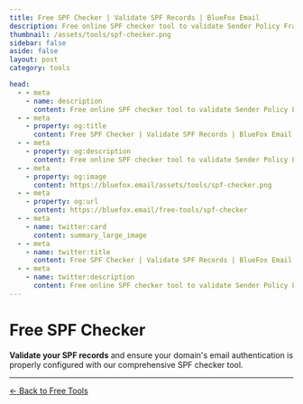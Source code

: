 ```yaml
---
title: Free SPF Checker | Validate SPF Records | BlueFox Email
description: Free online SPF checker tool to validate Sender Policy Framework records, check DNS syntax, and analyze email authentication for improved deliverability.
thumbnail: /assets/tools/spf-checker.png
sidebar: false
aside: false
layout: post
category: tools

head:
  - - meta
    - name: description
      content: Free online SPF checker tool to validate Sender Policy Framework records, check DNS syntax, and analyze email authentication for improved deliverability.
  - - meta
    - property: og:title
      content: Free SPF Checker | Validate SPF Records | BlueFox Email
  - - meta
    - property: og:description
      content: Free online SPF checker tool to validate Sender Policy Framework records, check DNS syntax, and analyze email authentication for improved deliverability.
  - - meta
    - property: og:image
      content: https://bluefox.email/assets/tools/spf-checker.png
  - - meta
    - property: og:url
      content: https://bluefox.email/free-tools/spf-checker
  - - meta
    - name: twitter:card
      content: summary_large_image
  - - meta
    - name: twitter:title
      content: Free SPF Checker | Validate SPF Records | BlueFox Email
  - - meta
    - name: twitter:description
      content: Free online SPF checker tool to validate Sender Policy Framework records, check DNS syntax, and analyze email authentication for improved deliverability.
---
```


# Free SPF Checker

**Validate your SPF records** and ensure your domain's email authentication is properly configured with our comprehensive SPF checker tool.

<script setup>
import SpfChecker from '../.vitepress/theme/free-tools/SpfChecker.vue'
</script>

<SpfChecker />

---

[← Back to Free Tools](/free-tools/)
